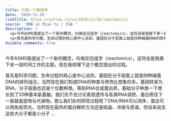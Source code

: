 ```yaml
---
title: 打造一个新组学
date: '2019-11-26'
linkTitle: https://yufree.cn/cn/2019/11/26/reactomics/
source: '博客 on Miao Yu | 于淼 '
description: |-
  <p>今年ASMS我提出了一个新的概念，叫做反应组学（reactomics），这将会是我接下来一段时间工作的主题。现在我梳理下这个概念提出的过程。</p>
  <p>首先是科学问题，生命过程的核心是中心法则，基因在分子层面上就是四种碱基DNA的排列组合，当然现在我们知道DNA的种类与修饰比想象的多。基因转录为RNA，分子层面也还是个位数种类。等到RNA合成蛋白质，基础分子种类一下增长到了20种基本氨基酸。我们先不去讨论表观遗传与各类RNA调控，蛋白质往下一层就是底物与代谢物。那么我们如何研究过程呢？DNA/RNA可以测序，蛋白可以用免疫荧光，当然现在最热的蛋白解析方法还是结晶、冷镜与质谱。但说来说去这些大分子都是小分子 ...
disable_comments: true
---
```

<p>今年ASMS我提出了一个新的概念，叫做反应组学（reactomics），这将会是我接下来一段时间工作的主题。现在我梳理下这个概念提出的过程。</p>
<p>首先是科学问题，生命过程的核心是中心法则，基因在分子层面上就是四种碱基DNA的排列组合，当然现在我们知道DNA的种类与修饰比想象的多。基因转录为RNA，分子层面也还是个位数种类。等到RNA合成蛋白质，基础分子种类一下增长到了20种基本氨基酸。我们先不去讨论表观遗传与各类RNA调控，蛋白质往下一层就是底物与代谢物。那么我们如何研究过程呢？DNA/RNA可以测序，蛋白可以用免疫荧光，当然现在最热的蛋白解析方法还是结晶、冷镜与质谱。但说来说去这些大分子都是小分子 ...